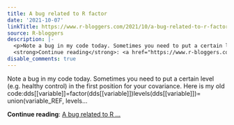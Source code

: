 ```yaml
---
title: A bug related to R factor
date: '2021-10-07'
linkTitle: https://www.r-bloggers.com/2021/10/a-bug-related-to-r-factor/
source: R-bloggers
description: |-
  <p>Note a bug in my code today. Sometimes you need to put a certain level (e.g. healthy control) in the first position for your covariance. Here is my old code:dds[[variable]]=factor(dds[[variable]])levels(dds[[variable]])= union(variable_REF, levels...</p>
  <strong>Continue reading</strong>: <a href="https://www.r-bloggers.com/2021/10/a-bug-related-to-r-factor/">A bug related to R ...
disable_comments: true
---
```

<p>Note a bug in my code today. Sometimes you need to put a certain level (e.g. healthy control) in the first position for your covariance. Here is my old code:dds[[variable]]=factor(dds[[variable]])levels(dds[[variable]])= union(variable_REF, levels...</p>
<strong>Continue reading</strong>: <a href="https://www.r-bloggers.com/2021/10/a-bug-related-to-r-factor/">A bug related to R ...